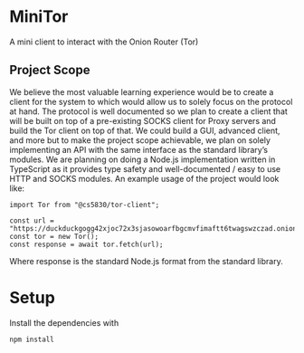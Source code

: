 # MiniTor
A mini client to interact with the Onion Router (Tor)

## Project Scope
We believe the most valuable learning experience would be to create a client for the system to which would allow us to solely focus on the protocol at hand. The protocol is well documented so we plan to create a client that will be built on top of a pre-existing SOCKS client for Proxy servers and build the Tor client on top of that. We could build a GUI, advanced client, and more but to make the project scope achievable, we plan on solely implementing an API with the same interface as the standard library’s modules. We are planning on doing a Node.js implementation written in TypeScript as it provides type safety and well-documented / easy to use HTTP and SOCKS modules. An example usage of the project would look like:

```
import Tor from "@cs5830/tor-client";

const url = "https://duckduckgogg42xjoc72x3sjasowoarfbgcmvfimaftt6twagswzczad.onion/";
const tor = new Tor();
const response = await tor.fetch(url);
```

Where  response  is the standard Node.js format from the standard library.

# Setup
Install the dependencies with

```bash
npm install
```